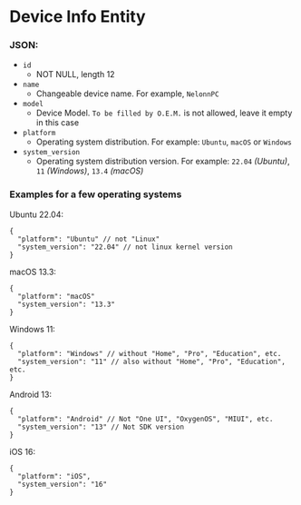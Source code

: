 # Device Info Entity

### JSON:

- `id`
  - NOT NULL, length 12
- `name`
  - Changeable device name. For example, `NelonnPC`
- `model`
  - Device Model. `To be filled by O.E.M.` is not allowed, leave it empty in this case
- `platform`
  - Operating system distribution. For example: `Ubuntu`, `macOS` or `Windows`
- `system_version`
  - Operating system distribution version. For example: `22.04` *(Ubuntu)*, `11` *(Windows)*, `13.4` *(macOS)*

### Examples for a few operating systems

Ubuntu 22.04:
```
{
  "platform": "Ubuntu" // not "Linux"
  "system_version": "22.04" // not linux kernel version
}
```

macOS 13.3:
```
{
  "platform": "macOS"
  "system_version": "13.3"
}
```

Windows 11:
```
{
  "platform": "Windows" // without "Home", "Pro", "Education", etc.
  "system_version": "11" // also without "Home", "Pro", "Education", etc.
}
```

Android 13:
```
{
  "platform": "Android" // Not "One UI", "OxygenOS", "MIUI", etc.
  "system_version": "13" // Not SDK version
}
```

iOS 16:
```
{
  "platform": "iOS",
  "system_version": "16"
}
```
